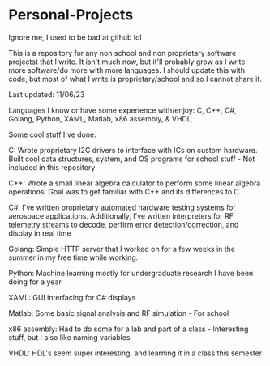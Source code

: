 # Personal-Projects


Ignore me, I used to be bad at github lol

This is a repository for any non school and non proprietary software projectst that I write.
It isn't much now, but it'll probably grow as I write more software/do more with more languages. I should update this with code, but most of what I write is proprietary/school and so I cannot share it.

Last updated: 11/06/23

Languages I know or have some experience with/enjoy: C, C++, C#, Golang, Python, XAML, Matlab, x86 assembly, & VHDL.

Some cool stuff I've done:

C: Wrote proprietary I2C drivers to interface with ICs on custom hardware. Built cool data structures, system, and OS programs for school stuff - Not included in this repository

C++: Wrote a small linear algebra calculator to perform some linear algebra operations. Goal was to get familiar with C++ and its differences to C. 

C#: I've written proprietary automated hardware testing systems for aerospace applications. Additionally, I've written interpreters for RF telemetry streams to decode, perfirm error detection/correction, and display in real time

Golang: Simple HTTP server that I worked on for a few weeks in the summer in my free time while working. 

Python: Machine learning mostly for undergraduate research I have been doing for a year

XAML: GUI interfacing for C# displays

Matlab: Some basic signal analysis and RF simulation - For school

x86 assembly: Had to do some for a lab and part of a class - Interesting stuff, but I also like naming variables

VHDL: HDL's seem super interesting, and learning it in a class this semester
